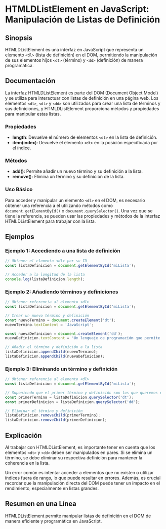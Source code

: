 <!--
Meta Description: # HTMLDListElement en JavaScript: Manipulación de Listas de Definición ## Sinopsis HTMLDListElement es una interfaz en JavaScript que representa un el...
Meta Keywords: definición, lista, listadefinicion, que, término
-->

# HTMLDListElement en JavaScript: Manipulación de Listas de Definición

## Sinopsis
HTMLDListElement es una interfaz en JavaScript que representa un elemento `<dl>` (lista de definición) en el DOM, permitiendo la manipulación de sus elementos hijos `<dt>` (término) y `<dd>` (definición) de manera programática.

## Documentación
La interfaz HTMLDListElement es parte del DOM (Document Object Model) y se utiliza para interactuar con listas de definición en una página web. Los elementos `<dl>`, `<dt>` y `<dd>` son utilizados para crear una lista de términos y sus definiciones, y HTMLDListElement proporciona métodos y propiedades para manipular estas listas.

### Propiedades
- **length**: Devuelve el número de elementos `<dt>` en la lista de definición.
- **item(index)**: Devuelve el elemento `<dt>` en la posición especificada por el índice.

### Métodos
- **add()**: Permite añadir un nuevo término y su definición a la lista.
- **remove()**: Elimina un término y su definición de la lista.

### Uso Básico
Para acceder y manipular un elemento `<dl>` en el DOM, es necesario obtener una referencia a él utilizando métodos como `document.getElementById()` o `document.querySelector()`. Una vez que se tiene la referencia, se pueden usar las propiedades y métodos de la interfaz HTMLDListElement para trabajar con la lista.

## Ejemplos

### Ejemplo 1: Accediendo a una lista de definición
```javascript
// Obtener el elemento <dl> por su ID
const listaDefinicion = document.getElementById('miLista');

// Acceder a la longitud de la lista
console.log(listaDefinicion.length);
```

### Ejemplo 2: Añadiendo términos y definiciones
```javascript
// Obtener referencia al elemento <dl>
const listaDefinicion = document.getElementById('miLista');

// Crear un nuevo término y definición
const nuevoTermino = document.createElement('dt');
nuevoTermino.textContent = 'JavaScript';

const nuevaDefinicion = document.createElement('dd');
nuevaDefinicion.textContent = 'Un lenguaje de programación que permite crear contenido dinámico en la web.';

// Añadir el término y definición a la lista
listaDefinicion.appendChild(nuevoTermino);
listaDefinicion.appendChild(nuevaDefinicion);
```

### Ejemplo 3: Eliminando un término y definición
```javascript
// Obtener referencia al elemento <dl>
const listaDefinicion = document.getElementById('miLista');

// Suponiendo que el primer término y definición son los que queremos eliminar
const primerTermino = listaDefinicion.querySelector('dt');
const primerDefinicion = listaDefinicion.querySelector('dd');

// Eliminar el término y definición
listaDefinicion.removeChild(primerTermino);
listaDefinicion.removeChild(primerDefinicion);
```

## Explicación
Al trabajar con HTMLDListElement, es importante tener en cuenta que los elementos `<dt>` y `<dd>` deben ser manipulados en pares. Si se elimina un término, se debe eliminar su respectiva definición para mantener la coherencia en la lista.

Un error común es intentar acceder a elementos que no existen o utilizar índices fuera de rango, lo que puede resultar en errores. Además, es crucial recordar que la manipulación directa del DOM puede tener un impacto en el rendimiento, especialmente en listas grandes.

## Resumen en una Línea
HTMLDListElement permite manipular listas de definición en el DOM de manera eficiente y programática en JavaScript.